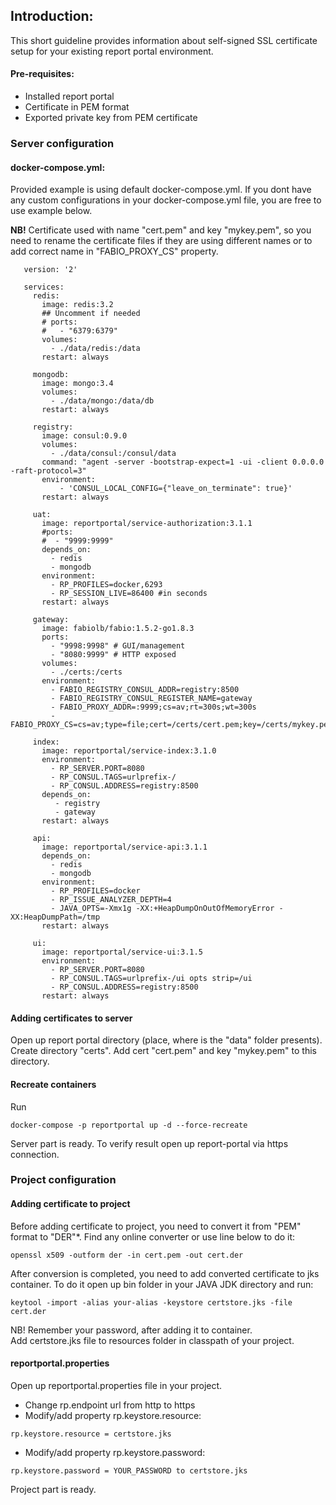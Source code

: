 ## Introduction:
This short guideline provides information about self-signed SSL certificate setup for your existing report portal environment.

#### Pre-requisites:
- Installed report portal
- Certificate in PEM format
- Exported private key from PEM certificate

### Server configuration
#### docker-compose.yml:
Provided example is using default docker-compose.yml. If you dont have any custom
configurations in your docker-compose.yml file, you are free to use example below.<br>

<b>NB!</b> Certificate used with name "cert.pem" and key "mykey.pem", so you need to rename the certificate files if they are using different names or to add correct name in
"FABIO_PROXY_CS" property.

```$xslt
   version: '2'

   services:
     redis:
       image: redis:3.2
       ## Uncomment if needed
       # ports:
       #   - "6379:6379"
       volumes:
         - ./data/redis:/data
       restart: always

     mongodb:
       image: mongo:3.4
       volumes:
         - ./data/mongo:/data/db
       restart: always

     registry:
       image: consul:0.9.0
       volumes:
         - ./data/consul:/consul/data
       command: "agent -server -bootstrap-expect=1 -ui -client 0.0.0.0  -raft-protocol=3"
       environment:
           - 'CONSUL_LOCAL_CONFIG={"leave_on_terminate": true}'
       restart: always

     uat:
       image: reportportal/service-authorization:3.1.1
       #ports:
       #  - "9999:9999"
       depends_on:
         - redis
         - mongodb
       environment:
         - RP_PROFILES=docker,6293
         - RP_SESSION_LIVE=86400 #in seconds
       restart: always

     gateway:
       image: fabiolb/fabio:1.5.2-go1.8.3
       ports:
         - "9998:9998" # GUI/management
         - "8080:9999" # HTTP exposed
       volumes:
         - ./certs:/certs
       environment:
         - FABIO_REGISTRY_CONSUL_ADDR=registry:8500
         - FABIO_REGISTRY_CONSUL_REGISTER_NAME=gateway
         - FABIO_PROXY_ADDR=:9999;cs=av;rt=300s;wt=300s
         - FABIO_PROXY_CS=cs=av;type=file;cert=/certs/cert.pem;key=/certs/mykey.pem

     index:
       image: reportportal/service-index:3.1.0
       environment:
         - RP_SERVER.PORT=8080
         - RP_CONSUL.TAGS=urlprefix-/
         - RP_CONSUL.ADDRESS=registry:8500
       depends_on:
          - registry
          - gateway
       restart: always

     api:
       image: reportportal/service-api:3.1.1
       depends_on:
         - redis
         - mongodb
       environment:
         - RP_PROFILES=docker
         - RP_ISSUE_ANALYZER_DEPTH=4
         - JAVA_OPTS=-Xmx1g -XX:+HeapDumpOnOutOfMemoryError -XX:HeapDumpPath=/tmp
       restart: always

     ui:
       image: reportportal/service-ui:3.1.5
       environment:
         - RP_SERVER.PORT=8080
         - RP_CONSUL.TAGS=urlprefix-/ui opts strip=/ui
         - RP_CONSUL.ADDRESS=registry:8500
       restart: always
   ```

#### Adding certificates to server
Open up report portal directory (place, where is the "data" folder presents). Create directory
"certs". Add cert "cert.pem" and key "mykey.pem" to this directory.

#### Recreate containers
Run
```$xslt
docker-compose -p reportportal up -d --force-recreate
```
Server part is ready.
To verify result open up report-portal via https connection.

### Project configuration
#### Adding certificate to project
Before adding certificate to project, you need to convert it from "PEM" format to "DER"*.
Find any online converter or use line below to do it:
```$xslt
openssl x509 -outform der -in cert.pem -out cert.der
```
After conversion is completed, you need to add converted certificate to jks container.
To do it open up bin folder in your JAVA JDK directory and run:
```$xslt
keytool -import -alias your-alias -keystore certstore.jks -file cert.der
```
NB! Remember your password, after adding it to container.<br>
Add certstore.jks file to resources folder in classpath of your project.

#### reportportal.properties
Open up reportportal.properties file in your project.
- Change rp.endpoint url from http to https
- Modify/add property rp.keystore.resource:
```$xslt
rp.keystore.resource = certstore.jks
```
- Modify/add property rp.keystore.password:
```$xslt
rp.keystore.password = YOUR_PASSWORD to certstore.jks
```
Project part is ready.
